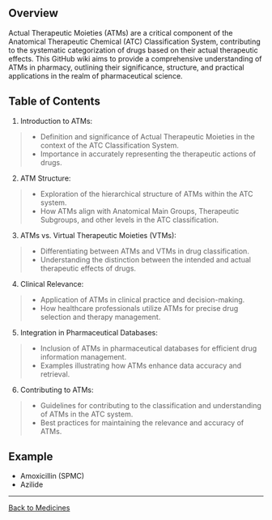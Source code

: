 ## Overview
Actual Therapeutic Moieties (ATMs) are a critical component of the Anatomical Therapeutic Chemical (ATC) Classification System, contributing to the systematic categorization of drugs based on their actual therapeutic effects. This GitHub wiki aims to provide a comprehensive understanding of ATMs in pharmacy, outlining their significance, structure, and practical applications in the realm of pharmaceutical science.

## Table of Contents

1. Introduction to ATMs:
> * Definition and significance of Actual Therapeutic Moieties in the context of the ATC Classification System.
> * Importance in accurately representing the therapeutic actions of drugs.

2. ATM Structure:
> * Exploration of the hierarchical structure of ATMs within the ATC system.
> * How ATMs align with Anatomical Main Groups, Therapeutic Subgroups, and other levels in the ATC classification.

3. ATMs vs. Virtual Therapeutic Moieties (VTMs):
> * Differentiating between ATMs and VTMs in drug classification.
> * Understanding the distinction between the intended and actual therapeutic effects of drugs.

4. Clinical Relevance:
> * Application of ATMs in clinical practice and decision-making.
> * How healthcare professionals utilize ATMs for precise drug selection and therapy management.

5. Integration in Pharmaceutical Databases:
> * Inclusion of ATMs in pharmaceutical databases for efficient drug information management.
> * Examples illustrating how ATMs enhance data accuracy and retrieval.

6. Contributing to ATMs:
> * Guidelines for contributing to the classification and understanding of ATMs in the ATC system.
> * Best practices for maintaining the relevance and accuracy of ATMs.

## Example
* Amoxicillin (SPMC) 
* Azilide


***
[Back to Medicines](https://github.com/hmislk/hmis/wiki/Medicines)